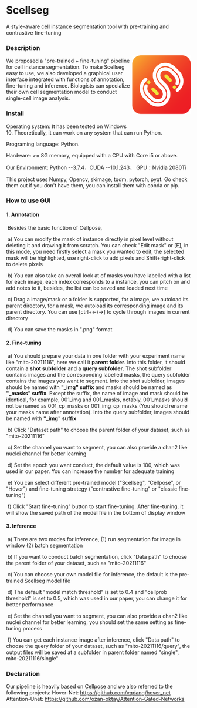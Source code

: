 # Scellseg 

A style-aware cell instance segmentation tool with pre-training and contrastive fine-tuning

### **Description**<img src="./logo.svg" width="160" title="scellseg" alt="scellseg" align="right" vspace = "30">

We proposed a "pre-trained + fine-tuning" pipeline for cell instance segmentation. To make Scellseg easy to use, we also developed a graphical user interface integrated with functions of annotation, fine-tuning and inference. Biologists can specialize their own cell segmentation model to conduct single-cell image analysis.

### Install

Operating system: It has been tested on Windows 10. Theoretically, it can work on any system that can run Python.

Programing language: Python.

Hardware: >= 8G memory, equipped with a CPU with Core i5 or above.

Our Environment: Python --3.7.4，CUDA --10.1.243， GPU：Nvidia 2080Ti

This project uses Numpy, Opencv, skimage, tqdm, pytorch, pyqt. Go check them out if you don't have them, you can install them with conda or pip.

### How to use GUI

#### **1. Annotation**

​	Besides the  basic function of Cellpose,

​	a) You can modify the mask of instance directly in pixel level without deleting it and drawing it from scratch. You can check "Edit mask" or [E],  in this mode, you need firstly select a mask you wanted to edit, the selected mask will be highlighted, use right-click to add pixels and Shift+right-click to delete pixels

​	b) You can also take an overall look at of masks you have labelled with a list for each image, each index corresponds to a instance, you can pitch on and add notes to it, besides, the list can be saved and loaded next time

​	c) Drag a image/mask or a folder is supported, for a image, we autoload its parent directory, for a mask, we autoload its corresponding image and its parent directory. You can use [ctrl+←/→]  to cycle through images in current directory

​	d) You can save the masks in ".png" format

#### 2. Fine-tuning

​	a) You should prepare your data in one folder with your experiment name like "mito-20211116", here we call it <b>parent folder</b>. Into this folder, it should contain a **shot subfolder** and a **query subfolder**. The shot subfolder contains images and the corresponding labelled masks, the query subfolder contains the images you want to segment. Into the shot subfolder, images should be named with **"\_img" suffix** and masks should be named as **"\_masks" suffix**. Except the suffix, the name of image and mask should be identical, for example, 001_img and 001_masks, notably, 001_masks should not be named as 001_cp_masks or 001_img_cp_masks (You should rename your masks name after annotation). Into the query subfolder, images should be named with **"\_img" suffix**

​	b) Click "Dataset path" to choose the parent folder of your dataset, such as "mito-20211116"

​	c) Set the channel you want to segment, you can also provide a chan2 like nuclei channel for better learning

​	d) Set the epoch you want conduct, the default value is 100, which was used in our paper. You can increase the number for adequate training

​	e) You can select different pre-trained model ("Scellseg", "Cellpose", or "Hover") and fine-tuning strategy ("contrastive fine-tuning" or "classic fine-tuning")

​	f) Click "Start fine-tuning" button to start fine-tuning. After fine-tuning, it will show the saved path of the model file in the bottom of display window

#### 3. Inference

​	a) There are two modes for inference,  (1) run segmentation for image in window (2) batch segmentation

​	b) If you want to conduct batch segmentation, click "Data path" to choose the parent folder of your dataset, such as "mito-20211116" 

​	c) You can choose your own model file for inference, the default is the pre-trained Scellseg model file

​	d) The default "model match threshold" is set to 0.4 and "cellprob threshold" is set to 0.5, which was used in our paper, you can change it for better performance

​	e) Set the channel you want to segment, you can also provide a chan2 like nuclei channel for better learning, you should set the same setting as fine-tuning process

​	f) You can get each instance image after inference, click "Data path" to choose the query folder of your dataset, such as "mito-20211116/query", the output files will be saved at a subfolder in parent folder named "single", mito-20211116/single"

### **Declaration**

Our pipeline is heavily based on [Cellpose](https://github.com/MouseLand/cellpose) and we also referred to the following projects:
Hover-Net: https://github.com/vqdang/hover_net
Attention-Unet: https://github.com/ozan-oktay/Attention-Gated-Networks

